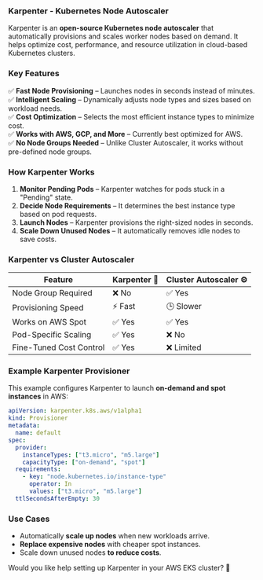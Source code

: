 ### **Karpenter - Kubernetes Node Autoscaler**  

Karpenter is an **open-source Kubernetes node autoscaler** that automatically provisions and scales worker nodes based on demand. It helps optimize cost, performance, and resource utilization in cloud-based Kubernetes clusters.  

### **Key Features**  
✅ **Fast Node Provisioning** – Launches nodes in seconds instead of minutes.  
✅ **Intelligent Scaling** – Dynamically adjusts node types and sizes based on workload needs.  
✅ **Cost Optimization** – Selects the most efficient instance types to minimize cost.  
✅ **Works with AWS, GCP, and More** – Currently best optimized for AWS.  
✅ **No Node Groups Needed** – Unlike Cluster Autoscaler, it works without pre-defined node groups.  

### **How Karpenter Works**  
1. **Monitor Pending Pods** – Karpenter watches for pods stuck in a "Pending" state.  
2. **Decide Node Requirements** – It determines the best instance type based on pod requests.  
3. **Launch Nodes** – Karpenter provisions the right-sized nodes in seconds.  
4. **Scale Down Unused Nodes** – It automatically removes idle nodes to save costs.  

### **Karpenter vs Cluster Autoscaler**  
| Feature             | Karpenter 🚀 | Cluster Autoscaler ⚙️ |  
|---------------------|------------|-----------------|  
| Node Group Required | ❌ No       | ✅ Yes         |  
| Provisioning Speed  | ⚡ Fast     | 🕒 Slower      |  
| Works on AWS Spot   | ✅ Yes      | ✅ Yes        |  
| Pod-Specific Scaling | ✅ Yes      | ❌ No         |  
| Fine-Tuned Cost Control | ✅ Yes  | ❌ Limited    |  

### **Example Karpenter Provisioner**  
This example configures Karpenter to launch **on-demand and spot instances** in AWS:  
```yaml
apiVersion: karpenter.k8s.aws/v1alpha1
kind: Provisioner
metadata:
  name: default
spec:
  provider:
    instanceTypes: ["t3.micro", "m5.large"]
    capacityType: ["on-demand", "spot"]
  requirements:
    - key: "node.kubernetes.io/instance-type"
      operator: In
      values: ["t3.micro", "m5.large"]
  ttlSecondsAfterEmpty: 30
```

### **Use Cases**  
- Automatically **scale up nodes** when new workloads arrive.  
- **Replace expensive nodes** with cheaper spot instances.  
- Scale down unused nodes **to reduce costs**.  

Would you like help setting up Karpenter in your AWS EKS cluster? 🚀